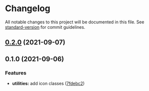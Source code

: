 # Changelog

All notable changes to this project will be documented in this file. See [standard-version](https://github.com/conventional-changelog/standard-version) for commit guidelines.

## [0.2.0](https://github.com/mattpfeffer/tailwind-fontawesome/compare/v0.1.0...v0.2.0) (2021-09-07)

## 0.1.0 (2021-09-06)


### Features

* **utilities:** add icon classes ([7fdebc2](https://github.com/mattpfeffer/tailwind-fontawesome/commit/7fdebc26a84bd6c064ceb1ac1e09effb9dbf6d26))
